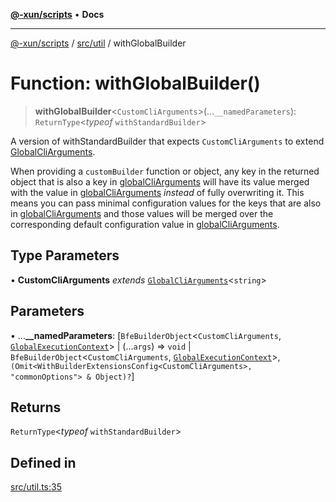 [**@-xun/scripts**](../../../README.md) • **Docs**

***

[@-xun/scripts](../../../README.md) / [src/util](../README.md) / withGlobalBuilder

# Function: withGlobalBuilder()

> **withGlobalBuilder**\<`CustomCliArguments`\>(...`__namedParameters`): `ReturnType`\<*typeof* `withStandardBuilder`\>

A version of withStandardBuilder that expects `CustomCliArguments` to
extend [GlobalCliArguments](../../configure/type-aliases/GlobalCliArguments.md).

When providing a `customBuilder` function or object, any key in the returned
object that is also a key in [globalCliArguments](../../configure/variables/globalCliArguments.md) will have its value
merged with the value in [globalCliArguments](../../configure/variables/globalCliArguments.md) _instead_ of fully
overwriting it. This means you can pass minimal configuration values for the
keys that are also in [globalCliArguments](../../configure/variables/globalCliArguments.md) and those values will be
merged over the corresponding default configuration value in
[globalCliArguments](../../configure/variables/globalCliArguments.md).

## Type Parameters

• **CustomCliArguments** *extends* [`GlobalCliArguments`](../../configure/type-aliases/GlobalCliArguments.md)\<`string`\>

## Parameters

• ...**\_\_namedParameters**: [`BfeBuilderObject`\<`CustomCliArguments`, [`GlobalExecutionContext`](../../configure/type-aliases/GlobalExecutionContext.md)\> \| (...`args`) => `void` \| `BfeBuilderObject`\<`CustomCliArguments`, [`GlobalExecutionContext`](../../configure/type-aliases/GlobalExecutionContext.md)\>, `(Omit<WithBuilderExtensionsConfig<CustomCliArguments>, "commonOptions"> & Object)?`]

## Returns

`ReturnType`\<*typeof* `withStandardBuilder`\>

## Defined in

[src/util.ts:35](https://github.com/Xunnamius/xscripts/blob/dab28cbd16e1a8b65bb5fd311af787e2401e7d30/src/util.ts#L35)
